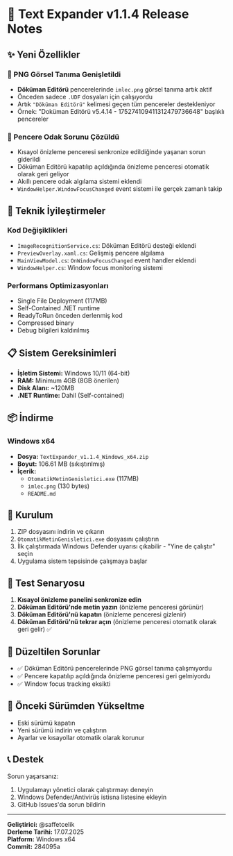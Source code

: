# 🚀 Text Expander v1.1.4 Release Notes

## ✨ Yeni Özellikler

### 🎯 PNG Görsel Tanıma Genişletildi
- **Döküman Editörü** pencerelerinde `imlec.png` görsel tanıma artık aktif
- Önceden sadece `.UDF` dosyaları için çalışıyordu
- Artık `"Döküman Editörü"` kelimesi geçen tüm pencereler destekleniyor
- Örnek: "Doküman Editörü v5.4.14 - 175274109411312479736648" başlıklı pencereler

### 🔄 Pencere Odak Sorunu Çözüldü
- Kısayol önizleme penceresi senkronize edildiğinde yaşanan sorun giderildi
- Döküman Editörü kapatılıp açıldığında önizleme penceresi otomatik olarak geri geliyor
- Akıllı pencere odak algılama sistemi eklendi
- `WindowHelper.WindowFocusChanged` event sistemi ile gerçek zamanlı takip

## 🔧 Teknik İyileştirmeler

### Kod Değişiklikleri
- `ImageRecognitionService.cs`: Döküman Editörü desteği eklendi
- `PreviewOverlay.xaml.cs`: Gelişmiş pencere algılama
- `MainViewModel.cs`: `OnWindowFocusChanged` event handler eklendi
- `WindowHelper.cs`: Window focus monitoring sistemi

### Performans Optimizasyonları
- Single File Deployment (117MB)
- Self-Contained .NET runtime
- ReadyToRun önceden derlenmiş kod
- Compressed binary
- Debug bilgileri kaldırılmış

## 📋 Sistem Gereksinimleri

- **İşletim Sistemi:** Windows 10/11 (64-bit)
- **RAM:** Minimum 4GB (8GB önerilen)
- **Disk Alanı:** ~120MB
- **.NET Runtime:** Dahil (Self-contained)

## 📦 İndirme

### Windows x64
- **Dosya:** `TextExpander_v1.1.4_Windows_x64.zip`
- **Boyut:** 106.61 MB (sıkıştırılmış)
- **İçerik:** 
  - `OtomatikMetinGenisletici.exe` (117MB)
  - `imlec.png` (130 bytes)
  - `README.md`

## 🚀 Kurulum

1. ZIP dosyasını indirin ve çıkarın
2. `OtomatikMetinGenisletici.exe` dosyasını çalıştırın
3. İlk çalıştırmada Windows Defender uyarısı çıkabilir - "Yine de çalıştır" seçin
4. Uygulama sistem tepsisinde çalışmaya başlar

## 🧪 Test Senaryosu

1. **Kısayol önizleme panelini senkronize edin**
2. **Döküman Editörü'nde metin yazın** (önizleme penceresi görünür)
3. **Döküman Editörü'nü kapatın** (önizleme penceresi gizlenir)
4. **Döküman Editörü'nü tekrar açın** (önizleme penceresi otomatik olarak geri gelir) ✅

## 🐛 Düzeltilen Sorunlar

- ✅ Döküman Editörü pencerelerinde PNG görsel tanıma çalışmıyordu
- ✅ Pencere kapatılıp açıldığında önizleme penceresi geri gelmiyordu
- ✅ Window focus tracking eksikti

## 🔄 Önceki Sürümden Yükseltme

- Eski sürümü kapatın
- Yeni sürümü indirin ve çalıştırın
- Ayarlar ve kısayollar otomatik olarak korunur

## 📞 Destek

Sorun yaşarsanız:
1. Uygulamayı yönetici olarak çalıştırmayı deneyin
2. Windows Defender/Antivirüs istisna listesine ekleyin
3. GitHub Issues'da sorun bildirin

---

**Geliştirici:** @saffetcelik  
**Derleme Tarihi:** 17.07.2025  
**Platform:** Windows x64  
**Commit:** 284095a

